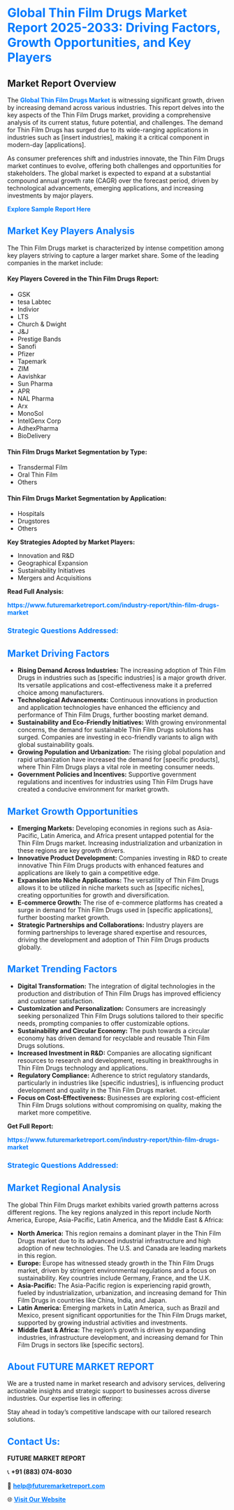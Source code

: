 <h1 style="color: #007BFF;">Global Thin Film Drugs Market Report 2025-2033: Driving Factors, Growth Opportunities, and Key Players</h1>

<section id="overview">
<h2>Market Report Overview</h2>
<p>The <a href="https://www.futuremarketreport.com/industry-report/thin-film-drugs-market" style="color: #007BFF; text-decoration: none;"><strong>Global Thin Film Drugs Market</strong></a> is witnessing significant growth, driven by increasing demand across various industries. This report delves into the key aspects of the Thin Film Drugs market, providing a comprehensive analysis of its current status, future potential, and challenges. The demand for Thin Film Drugs has surged due to its wide-ranging applications in industries such as [insert industries], making it a critical component in modern-day [applications].</p>
<p>As consumer preferences shift and industries innovate, the Thin Film Drugs market continues to evolve, offering both challenges and opportunities for stakeholders. The global market is expected to expand at a substantial compound annual growth rate (CAGR) over the forecast period, driven by technological advancements, emerging applications, and increasing investments by major players.</p>
</section>

<section id="overview">
<p><a href="https://www.futuremarketreport.com/request-sample/reportId=80070" style="color: #007BFF; text-decoration: none;"><strong>Explore Sample Report Here</strong></a></p>
</section>

<section id="key-players">
<h2 style="color: #007BFF;">Market Key Players Analysis</h2>
<p>The Thin Film Drugs market is characterized by intense competition among key players striving to capture a larger market share. Some of the leading companies in the market include:</p>
<h4>Key Players Covered in the Thin Film Drugs Report:</h4>
<ul><li>GSK</li><li>tesa Labtec</li><li>Indivior</li><li>LTS</li><li>Church &amp; Dwight</li><li>J&amp;J</li><li>Prestige Bands</li><li>Sanofi</li><li>Pfizer</li><li>Tapemark</li><li>ZIM</li><li>Aavishkar</li><li>Sun Pharma</li><li>APR</li><li>NAL Pharma</li><li>Arx</li><li>MonoSol</li><li>IntelGenx Corp</li><li>AdhexPharma</li><li>BioDelivery</li></ul>
<h4>Thin Film Drugs Market Segmentation by Type:</h4>
<ul><li>Transdermal Film</li><li>Oral Thin Film</li><li>Others</li></ul>

<h4>Thin Film Drugs Market Segmentation by Application:</h4>
<ul><li>Hospitals</li><li>Drugstores</li><li>Others</li></ul>
<p><strong>Key Strategies Adopted by Market Players:</strong></p>
<ul>
<li>Innovation and R&D</li>
<li>Geographical Expansion</li>
<li>Sustainability Initiatives</li>
<li>Mergers and Acquisitions</li>
</ul>
</section>

<section>
<p><strong>Read Full Analysis: </strong></p><a href="https://www.futuremarketreport.com/industry-report/thin-film-drugs-market" style="color: #007BFF; text-decoration: none;"><strong>https://www.futuremarketreport.com/industry-report/thin-film-drugs-market</strong></a>
<h3 style="color: #007BFF;">Strategic Questions Addressed:</h3>
</section>

<section id="driving-factors">
<h2 style="color: #007BFF;">Market Driving Factors</h2>
<ul>
<li><strong>Rising Demand Across Industries:</strong> The increasing adoption of Thin Film Drugs in industries such as [specific industries] is a major growth driver. Its versatile applications and cost-effectiveness make it a preferred choice among manufacturers.</li>
<li><strong>Technological Advancements:</strong> Continuous innovations in production and application technologies have enhanced the efficiency and performance of Thin Film Drugs, further boosting market demand.</li>
<li><strong>Sustainability and Eco-Friendly Initiatives:</strong> With growing environmental concerns, the demand for sustainable Thin Film Drugs solutions has surged. Companies are investing in eco-friendly variants to align with global sustainability goals.</li>
<li><strong>Growing Population and Urbanization:</strong> The rising global population and rapid urbanization have increased the demand for [specific products], where Thin Film Drugs plays a vital role in meeting consumer needs.</li>
<li><strong>Government Policies and Incentives:</strong> Supportive government regulations and incentives for industries using Thin Film Drugs have created a conducive environment for market growth.</li>
</ul>
</section>

<section id="growth-opportunities">
<h2 style="color: #007BFF;">Market Growth Opportunities</h2>
<ul>
<li><strong>Emerging Markets:</strong> Developing economies in regions such as Asia-Pacific, Latin America, and Africa present untapped potential for the Thin Film Drugs market. Increasing industrialization and urbanization in these regions are key growth drivers.</li>
<li><strong>Innovative Product Development:</strong> Companies investing in R&D to create innovative Thin Film Drugs products with enhanced features and applications are likely to gain a competitive edge.</li>
<li><strong>Expansion into Niche Applications:</strong> The versatility of Thin Film Drugs allows it to be utilized in niche markets such as [specific niches], creating opportunities for growth and diversification.</li>
<li><strong>E-commerce Growth:</strong> The rise of e-commerce platforms has created a surge in demand for Thin Film Drugs used in [specific applications], further boosting market growth.</li>
<li><strong>Strategic Partnerships and Collaborations:</strong> Industry players are forming partnerships to leverage shared expertise and resources, driving the development and adoption of Thin Film Drugs products globally.</li>
</ul>
</section>

<section id="trending-factors">
<h2 style="color: #007BFF;">Market Trending Factors</h2>
<ul>
<li><strong>Digital Transformation:</strong> The integration of digital technologies in the production and distribution of Thin Film Drugs has improved efficiency and customer satisfaction.</li>
<li><strong>Customization and Personalization:</strong> Consumers are increasingly seeking personalized Thin Film Drugs solutions tailored to their specific needs, prompting companies to offer customizable options.</li>
<li><strong>Sustainability and Circular Economy:</strong> The push towards a circular economy has driven demand for recyclable and reusable Thin Film Drugs solutions.</li>
<li><strong>Increased Investment in R&D:</strong> Companies are allocating significant resources to research and development, resulting in breakthroughs in Thin Film Drugs technology and applications.</li>
<li><strong>Regulatory Compliance:</strong> Adherence to strict regulatory standards, particularly in industries like [specific industries], is influencing product development and quality in the Thin Film Drugs market.</li>
<li><strong>Focus on Cost-Effectiveness:</strong> Businesses are exploring cost-efficient Thin Film Drugs solutions without compromising on quality, making the market more competitive.</li>
</ul>
</section>

<section>
<p><strong>Get Full Report: </strong></p><a href="https://www.futuremarketreport.com/industry-report/thin-film-drugs-market" style="color: #007BFF; text-decoration: none;"><strong>https://www.futuremarketreport.com/industry-report/thin-film-drugs-market</strong></a>
<h3 style="color: #007BFF;">Strategic Questions Addressed:</h3>
</section>


<section id="regional-analysis">
<h2 style="color: #007BFF;">Market Regional Analysis</h2>
<p>The global Thin Film Drugs market exhibits varied growth patterns across different regions. The key regions analyzed in this report include North America, Europe, Asia-Pacific, Latin America, and the Middle East & Africa:</p>
<ul>
<li><strong>North America:</strong> This region remains a dominant player in the Thin Film Drugs market due to its advanced industrial infrastructure and high adoption of new technologies. The U.S. and Canada are leading markets in this region.</li>
<li><strong>Europe:</strong> Europe has witnessed steady growth in the Thin Film Drugs market, driven by stringent environmental regulations and a focus on sustainability. Key countries include Germany, France, and the U.K.</li>
<li><strong>Asia-Pacific:</strong> The Asia-Pacific region is experiencing rapid growth, fueled by industrialization, urbanization, and increasing demand for Thin Film Drugs in countries like China, India, and Japan.</li>
<li><strong>Latin America:</strong> Emerging markets in Latin America, such as Brazil and Mexico, present significant opportunities for the Thin Film Drugs market, supported by growing industrial activities and investments.</li>
<li><strong>Middle East & Africa:</strong> The region’s growth is driven by expanding industries, infrastructure development, and increasing demand for Thin Film Drugs in sectors like [specific sectors].</li>
</ul>
</section>

<footer>
<h2 style="color: #007BFF;">About FUTURE MARKET REPORT</h2>
<p>We are a trusted name in market research and advisory services, delivering actionable insights and strategic support to businesses across diverse industries. Our expertise lies in offering:</p>

<p>Stay ahead in today’s competitive landscape with our tailored research solutions.</p>

<h2 style="color: #007BFF;">Contact Us:</h2>
<p><strong>FUTURE MARKET REPORT</strong></p>
<p>📞 <strong>+91 (883) 074-8030</strong></p>
<p>📧 <strong><a href="mailto:help@futuremarketreport.com" style="color: #007BFF;">help@futuremarketreport.com</a></strong></p>
<p>🌐 <strong><a href="https://www.futuremarketreport.com/" style="color: #007BFF;">Visit Our Website</a></strong></p>
</footer>